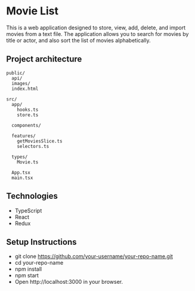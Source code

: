 # Movie List

This is a web application designed to store, view, add, delete, and import movies from a text file. The application allows you to search for movies by title or actor, and also sort the list of movies alphabetically.

## Project architecture

```plaintext
public/
  api/
  images/
  index.html

src/
  app/
    hooks.ts
    store.ts

  components/

  features/
    getMoviesSlice.ts
    selectors.ts

  types/
    Movie.ts

  App.tsx
  main.tsx
```

## Technologies

- TypeScript
- React
- Redux

## Setup Instructions

- git clone https://github.com/your-username/your-repo-name.git
- cd your-repo-name
- npm install
- npm start
- Open http://localhost:3000 in your browser.
